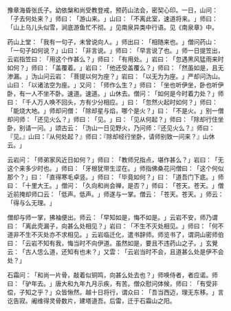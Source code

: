 豫章海昏张氏子。幼依槃和尚受教登戒，预药山法会，密契心印。一日，山问：​「子去何处来？​」师曰：​「游山来。​」山曰：​「不离此室，速道将来。​」师曰：​「山上乌儿头似雪，涧底游鱼忙不彻。​」见南泉异类中行语。见《南泉章》中。

药山上堂：​「我有一句子，未曾说向人。​」师出曰：​「相随来也。​」僧问药山：​「一句子如何说？​」山曰：​「非言说。​」师曰：​「早言说了也。​」师一日提笠出，云岩指笠曰：​「用这个作甚么？​」师曰：​「有用处。​」岩曰：​「忽遇黑风猛雨来时如何？​」师曰：​「盖覆着。​」岩曰：​「他还受盖覆么？​」师曰：​「然虽如是，且无渗漏。​」沩山问云岩：​「菩提以何为座？​」岩曰：​「以无为为座。​」严却问沩山。山曰：​「以诸法空为座。​」又问：​「师作么生？​」师曰：​「坐也听伊坐，卧也听伊卧，有一人不坐不卧。速道。速道。​」山休去。僧问：​「如何是今时着力处？​」师曰：​「千人万人唤不回头，方有少分相应。​」曰：​「忽然火起时如何？​」师曰：​「能烧大地。​」师却问僧：​「除却星与焰，哪个是火？​」曰：​「不是火。​」别一僧却问师：​「还见火么？​」师曰：​「见。​」曰：​「见从何起？​」师曰：​「除却行住坐卧，别请一问。​」颂古云：​「沩山一日见野火，乃问师：『还见火么？』师曰：『见。』山曰：『从何处起？』师曰：『除却经行坐卧，请师别致一问来？』山休云。​」

云岩问：​「师弟家风近日如何？​」师曰：​「教师兄指点，堪作甚么？​」岩曰：​「无这个来多少时也。​」师曰：​「牙根犹带生涩在。​」师指佛桑花问僧曰：​「这个何似那个？​」曰：​「直得寒毛卓竖。​」师曰：​「毕竟如何？​」曰：​「道吾门下底。​」师曰：​「十里大王。​」僧问：​「久向和尚会禅，是否？​」师曰：​「苍天。苍天。​」僧近前掩却师口云：​「低声。低声。​」师遂与一掌。僧云：​「苍天。苍天。​」师云：​「得与么无理。​」

僧却与师一掌，拂袖便出。师云：​「早知如是，悔不如是。​」云岩不安，师乃谓曰：​「离此壳漏子，向甚么处相见？​」岩曰：​「不生不灭处相见。​」师曰：​「何不道非不生不灭处亦不求相见。​」云岩临迁化，遣书辞师。师览书了，谓洞山密师伯曰：​「云岩不知有我，悔当时不向伊道。虽然如是，要且不违药山之子。​」玄覺云：​「古人恁么道，还知有也未？​」又雲：​「云岩当时不会，且道甚么处是伊不会处？​」

石霜问：​「和尚一片骨，敲着似铜鸣，向甚么处去也？​」师唤侍者，者应诺。师曰：​「驴年去。​」唐大和九年九月示疾，有苦。僧众慰问体候，师曰：​「有受非偿，子知之乎？​」众皆愀然。越十日将行，谓众曰：​「吾当西迈，理无东移。​」言讫告寂。阇维得灵骨数片，建塔道吾。后雷，迁于石霜山之阳。